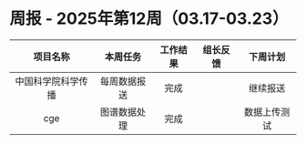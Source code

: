 
# 周报 - 2025年第12周（03.17-03.23）


|   项目名称    |  本周任务  | 工作结果 | 组长反馈 |  下周计划  |
| :-------: | :----: | :--: | :--: | :----: |
| 中国科学院科学传播 | 每周数据报送 |  完成  |      |  继续报送  |
|    cge    | 图谱数据处理 |  完成  |      | 数据上传测试 |







